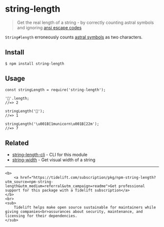 string-length
=============

> Get the real length of a string - by correctly counting astral symbols and ignoring [ansi escape codes](https://github.com/sindresorhus/strip-ansi)

`String#length` erroneously counts [astral symbols](https://web.archive.org/web/20150721114550/http://www.tlg.uci.edu/~opoudjis/unicode/unicode_astral.html) as two characters.

Install
-------

    $ npm install string-length

Usage
-----

    const stringLength = require('string-length');

    '🐴'.length;
    //=> 2

    stringLength('🐴');
    //=> 1

    stringLength('\u001B[1municorn\u001B[22m');
    //=> 7

Related
-------

-   [string-length-cli](https://github.com/LitoMore/string-length-cli) - CLI for this module
-   [string-width](https://github.com/sindresorhus/string-width) - Get visual width of a string

------------------------------------------------------------------------

    <b>
        <a href="https://tidelift.com/subscription/pkg/npm-string-length?utm_source=npm-string-length&utm_medium=referral&utm_campaign=readme">Get professional support for this package with a Tidelift subscription</a>
    </b>
    <br>
    <sub>
        Tidelift helps make open source sustainable for maintainers while giving companies<br>assurances about security, maintenance, and licensing for their dependencies.
    </sub>
